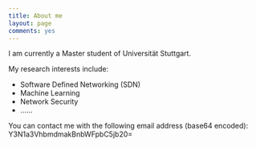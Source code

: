```yaml
---
title: About me
layout: page
comments: yes
---
```


I am currently a Master student of Universität Stuttgart.  

My research interests include:  
 - Software Defined Networking (SDN)  
 - Machine Learning  
 - Network Security  
 - ......
   
You can contact me with the following email address (base64 encoded):  
  Y3N1a3VhbmdmakBnbWFpbC5jb20=